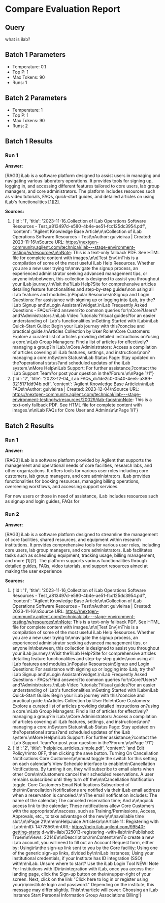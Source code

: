 # Compare Evaluation Report

## Query

what is ilab?

## Batch 1 Parameters

- Temperature: 0.1
- Top P: 1
- Max Tokens: 90
- Runs: 1

## Batch 2 Parameters

- Temperature: 1
- Top P: 1
- Max Tokens: 90
- Runs: 2

## Batch 1 Results

### Run 1

**Answer:**

[RAG3] iLab is a software platform designed to assist users in managing and navigating various laboratory operations. It provides tools for signing up, logging in, and accessing different features tailored to core users, lab group managers, and core administrators. The platform includes resources such as video tutorials, FAQs, quick-start guides, and detailed articles on using iLab's functionalities [1][2].

**Sources:**

1. {'id': '1', 'title': '2023-11-16_Collection of iLab Operations Software Resources - Test_a813497d-e580-4b4e-ae51-fcc125dc3954.pdf', 'content': "Agilent Knowledge Base Article\n\nCollection of iLab Operations Software Resources - Test\nAuthor: guivieiraa | Created: 2023-11-16\nSource URL: https://nextgen-community.agilent.com/technical/ilab---stage-environment-testing/w/resources\n\nNote: This is a text-only fallback PDF. See HTML file for complete content with images.\n\n[Test Env]\nThis is a compilation of some of the most useful iLab Help Resources. Whether you are a new user trying to\nnavigate the signup process, an experienced administrator seeking advanced management tips, or anyone in\nbetween, this collection is designed to assist you throughout your iLab journey.\nVisit the?iLab Help?Site for comprehensive articles detailing feature functionalities and step-by-step guides\non using all iLab features and modules.\nPopular Resources\nSignup and Login Questions: For assistance with signing up or logging into iLab, try the?iLab Signup and\nLogin Assistant?widget.\niLab Frequently Asked Questions - FAQs:?Find answers?to common queries for\nCore?Users?and?Administrators.\niLab Video Tutorials:?Visual guides?for an easier understanding of iLab's functionalities.\nGetting Started with iLab\niLab Quick-Start Guide: Begin your iLab journey with this?concise and practical guide.\nArticles Collection by User Role\nCore Customers: Explore a curated list of articles providing detailed instructions on?using a core.\nLab Group Managers: Find a list of articles for effectively?managing a group?in iLab.\nCore Administrators: Access a compilation of articles covering all iLab features, settings, and instructions\non?managing a core.\nSystem Status\niLab Status Page: Stay updated on the?operational status?and scheduled updates of the iLab system.\nMore Help\niLab Support: For further assistance,?contact the iLab Support Team?or post your question in the?Forum.\n\nPage 1/1"}
2. {'id': '2', 'title': '2023-12-04_iLab FAQs_dc1de2c0-0540-4ee5-a389-3215171dd94b.pdf', 'content': 'Agilent Knowledge Base Article\n\niLab FAQs\nAuthor: guivieiraa | Created: 2023-12-04\nSource URL: https://nextgen-community.agilent.com/technical/ilab---stage-environment-testing/w/resources/20029/ilab-faqs\n\nNote: This is a text-only fallback PDF. See HTML file for complete content with images.\n\niLab FAQs for Core User and Admins\n\nPage 1/1'}

## Batch 2 Results

### Run 1

**Answer:**

[RAG3] iLab is a software platform provided by Agilent that supports the management and operational needs of core facilities, research labs, and other organizations. It offers tools for various user roles including core customers, lab group managers, and core administrators. iLab provides functionalities for booking resources, managing billing operations, overseeing workflows, and accessing support services.

For new users or those in need of assistance, iLab includes resources such as signup and login guides, FAQs for

### Run 2

**Answer:**

[RAG3] iLab is a software platform designed to streamline the management of core facilities, shared resources, and equipment within research institutions. It provides comprehensive tools for various user roles, including core users, lab group managers, and core administrators. iLab facilitates tasks such as scheduling equipment, tracking usage, billing management, and more [1][2]. The platform supports various functionalities through detailed guides, FAQs, video tutorials, and support resources aimed at making the user experience

**Sources:**

1. {'id': '1', 'title': '2023-11-16_Collection of iLab Operations Software Resources - Test_a813497d-e580-4b4e-ae51-fcc125dc3954.pdf', 'content': "Agilent Knowledge Base Article\n\nCollection of iLab Operations Software Resources - Test\nAuthor: guivieiraa | Created: 2023-11-16\nSource URL: https://nextgen-community.agilent.com/technical/ilab---stage-environment-testing/w/resources\n\nNote: This is a text-only fallback PDF. See HTML file for complete content with images.\n\n[Test Env]\nThis is a compilation of some of the most useful iLab Help Resources. Whether you are a new user trying to\nnavigate the signup process, an experienced administrator seeking advanced management tips, or anyone in\nbetween, this collection is designed to assist you throughout your iLab journey.\nVisit the?iLab Help?Site for comprehensive articles detailing feature functionalities and step-by-step guides\non using all iLab features and modules.\nPopular Resources\nSignup and Login Questions: For assistance with signing up or logging into iLab, try the?iLab Signup and\nLogin Assistant?widget.\niLab Frequently Asked Questions - FAQs:?Find answers?to common queries for\nCore?Users?and?Administrators.\niLab Video Tutorials:?Visual guides?for an easier understanding of iLab's functionalities.\nGetting Started with iLab\niLab Quick-Start Guide: Begin your iLab journey with this?concise and practical guide.\nArticles Collection by User Role\nCore Customers: Explore a curated list of articles providing detailed instructions on?using a core.\nLab Group Managers: Find a list of articles for effectively?managing a group?in iLab.\nCore Administrators: Access a compilation of articles covering all iLab features, settings, and instructions\non?managing a core.\nSystem Status\niLab Status Page: Stay updated on the?operational status?and scheduled updates of the iLab system.\nMore Help\niLab Support: For further assistance,?contact the iLab Support Team?or post your question in the?Forum.\n\nPage 1/1"}
2. {'id': '2', 'title': 'helpjuice_articles_simple.pdf', 'content': 'and Edit Policy\n\nto OFF, then clicking the save button. Turning On Cancellation Notifications Core Customers\n\nmust toggle the switch for this setting on each calendar\'s View Schedule interface to enable\n\nCancellation Notifications. By turning it on, they will subscribe to email alerts when other Core\n\nCustomers cancel their scheduled reservations. A user remains subscribed until they turn off the\n\nCancellation Notification toggle. Core Customers Email Notifications Subscribed of the\n\nCancellation Notifications are notified via their iLab email address when a reservation is canceled.\n\nThe email notification includes: The name of the calendar; The canceled reservation time; And a\n\nquick access link to the calendar; These notifications allow Core Customers with the appropriate\n\naccess, such as Training/Permissions, Access, Approvals, etc., to take advantage of the newly\n\navailable time slot.\n\nPage 21\n\n\n\nHelpJuice Articles\n\nArticle 11: Registering with iLab\n\nID: 1477856\n\nURL: https://help.ilab.agilent.com/99540-getting-starte d-with-ilab/325013-registering -with-ilab\n\nPublished: True\n\nViews: 22146\n\nDescription:\n\nContent:\n\nTo create a new iLab account, you will need to fill out an Account Request form, either by: Using\n\nthe sign-up link sent to you by the Core facility; Using one of the generic sign-up links, divided by\n\niLab instances; Using your institutional credentials, if your Institute has ID integration (SSO) with\n\niLab. Unsure where to start? Use the iLab Login Tool NEW! Note For Institutions with ID\n\nintegration with iLab, once you access their landing page, click the Sign-up button on the\n\nupper-right of your screen. Next, click on the link "Click here to log in or register using your\n\ninstitute login and password." Depending on the institute, this message may differ slightly. This\n\narticle will cover: Choosing an iLab Instance Start Personal Information Group Associations Billing'}

